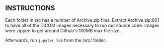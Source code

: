 ## INSTRUCTIONS

Each folder in src has a number of Archive.zip files. 
Extract Archive.zip.001 to have all of the DICOM images necessary to run our source code.
Images were zipped to get around Github's 100MB max file size.

Afterwards, run ```jupyter lab``` from the /src/ folder.
